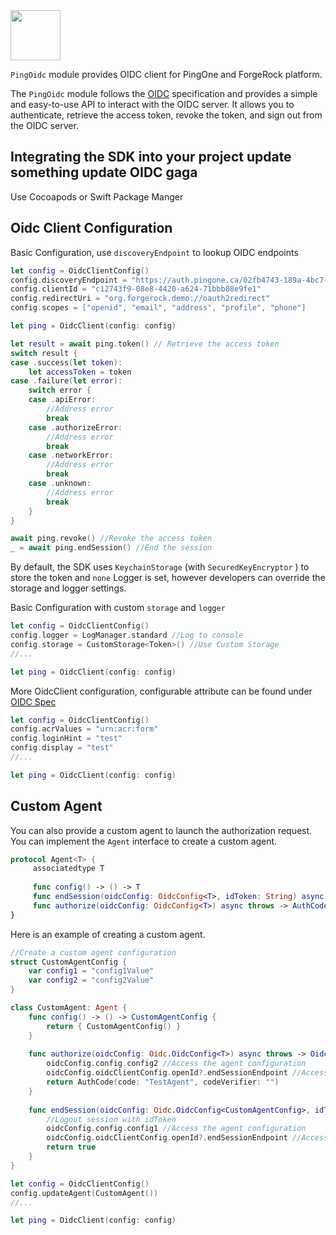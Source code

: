 <div>
  <picture>
     <img src="https://www.pingidentity.com/content/dam/ping-6-2-assets/topnav-json-configs/Ping-Logo.svg" width="80" height="80"  alt=""/>
  </picture>
</div>

`PingOidc` module provides OIDC client for PingOne and ForgeRock platform.

The `PingOidc` module follows the [OIDC](https://openid.net/specs/openid-connect-core-1_0.html) specification and
provides a simple and easy-to-use API to interact with the OIDC server. It allows you to authenticate, retrieve the
access token, revoke the token, and sign out from the OIDC server.

## Integrating the SDK into your project update something update OIDC gaga

Use Cocoapods or Swift Package Manger

## Oidc Client Configuration

Basic Configuration, use `discoveryEndpoint` to lookup OIDC endpoints

```swift
let config = OidcClientConfig()
config.discoveryEndpoint = "https://auth.pingone.ca/02fb4743-189a-4bc7-9d6c-a919edfe6447/as/.well-known/openid-configuration"
config.clientId = "c12743f9-08e8-4420-a624-71bbb08e9fe1"
config.redirectUri = "org.forgerock.demo://oauth2redirect"
config.scopes = ["openid", "email", "address", "profile", "phone"]

let ping = OidcClient(config: config)

let result = await ping.token() // Retrieve the access token
switch result {
case .success(let token):
    let accessToken = token
case .failure(let error):
    switch error {
    case .apiError:
        //Address error
        break
    case .authorizeError:
        //Address error
        break
    case .networkError:
        //Address error
        break
    case .unknown:
        //Address error
        break
    }
}

await ping.revoke() //Revoke the access token
_ = await ping.endSession() //End the session
```

By default, the SDK uses `KeychainStorage` (with `SecuredKeyEncryptor` ) to store the token and `none` Logger is set,
however developers can override the storage and logger settings.

Basic Configuration with custom `storage` and `logger`

```swift
let config = OidcClientConfig()
config.logger = LogManager.standard //Log to console
config.storage = CustomStorage<Token>() //Use Custom Storage
//...

let ping = OidcClient(config: config)
```

More OidcClient configuration, configurable attribute can be found under
[OIDC Spec](https://openid.net/specs/openid-connect-core-1_0.html#AuthRequest)

```swift
let config = OidcClientConfig()
config.acrValues = "urn:acr:form"
config.loginHint = "test"
config.display = "test"
//...

let ping = OidcClient(config: config)
```

## Custom Agent

You can also provide a custom agent to launch the authorization request.
You can implement the `Agent` interface to create a custom agent.

```swift
protocol Agent<T> {
     associatedtype T
     
     func config() -> () -> T
     func endSession(oidcConfig: OidcConfig<T>, idToken: String) async throws -> Bool
     func authorize(oidcConfig: OidcConfig<T>) async throws -> AuthCode
}
```

Here is an example of creating a custom agent.

```swift
//Create a custom agent configuration
struct CustomAgentConfig {
    var config1 = "config1Value"
    var config2 = "config2Value"
}

class CustomAgent: Agent {
    func config() -> () -> CustomAgentConfig {
        return { CustomAgentConfig() }
    }
    
    func authorize(oidcConfig: Oidc.OidcConfig<T>) async throws -> Oidc.AuthCode {
        oidcConfig.config.config2 //Access the agent configuration
        oidcConfig.oidcClientConfig.openId?.endSessionEndpoint //Access the oidcClientConfig
        return AuthCode(code: "TestAgent", codeVerifier: "")
    }
    
    func endSession(oidcConfig: Oidc.OidcConfig<CustomAgentConfig>, idToken: String) async throws -> Bool {
        //Logout session with idToken
        oidcConfig.config.config1 //Access the agent configuration
        oidcConfig.oidcClientConfig.openId?.endSessionEndpoint //Access the oidcClientConfig
        return true
    }
}

let config = OidcClientConfig()
config.updateAgent(CustomAgent())
//...

let ping = OidcClient(config: config)

```
